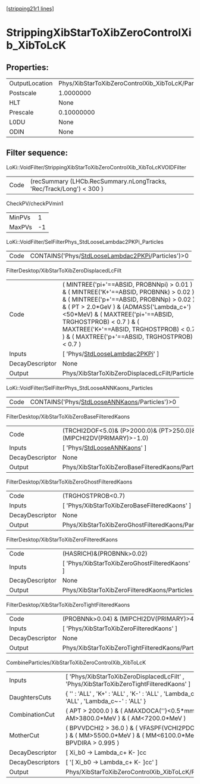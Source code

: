 [[stripping21r1 lines]](./stripping21r1-index)

# StrippingXibStarToXibZeroControlXib_XibToLcK

## Properties:

|                |                                                    |
|----------------|----------------------------------------------------|
| OutputLocation | Phys/XibStarToXibZeroControlXib_XibToLcK/Particles |
| Postscale      | 1.0000000                                          |
| HLT            | None                                               |
| Prescale       | 0.10000000                                         |
| L0DU           | None                                               |
| ODIN           | None                                               |

## Filter sequence:

LoKi::VoidFilter/StrippingXibStarToXibZeroControlXib_XibToLcKVOIDFilter

|      |                                                                      |
|------|----------------------------------------------------------------------|
| Code | (recSummary (LHCb.RecSummary.nLongTracks, 'Rec/Track/Long') \< 300 ) |

CheckPV/checkPVmin1

|        |     |
|--------|-----|
| MinPVs | 1   |
| MaxPVs | -1  |

LoKi::VoidFilter/SelFilterPhys_StdLooseLambdac2PKPi_Particles

|      |                                                                                                            |
|------|------------------------------------------------------------------------------------------------------------|
| Code | CONTAINS('Phys/[StdLooseLambdac2PKPi](./stripping21r1-commonparticles-stdlooselambdac2pkpi)/Particles')\>0 |

FilterDesktop/XibStarToXibZeroDisplacedLcFilt

|                 |                                                                                                                                                                                                                                                                                                                                         |
|-----------------|-----------------------------------------------------------------------------------------------------------------------------------------------------------------------------------------------------------------------------------------------------------------------------------------------------------------------------------------|
| Code            | ( MINTREE('pi+'==ABSID, PROBNNpi) \> 0.01 ) & ( MINTREE('K+'==ABSID, PROBNNk) \> 0.02 ) & ( MINTREE('p+'==ABSID, PROBNNp) \> 0.02 ) & ( PT \> 2.0\*GeV ) & (ADMASS('Lambda_c+')\<50\*MeV) & ( MAXTREE('pi+'==ABSID, TRGHOSTPROB) \< 0.7 ) & ( MAXTREE('K+'==ABSID, TRGHOSTPROB) \< 0.7 ) & ( MAXTREE('p+'==ABSID, TRGHOSTPROB) \< 0.7 ) |
| Inputs          | [ 'Phys/[StdLooseLambdac2PKPi](./stripping21r1-commonparticles-stdlooselambdac2pkpi)' ]                                                                                                                                                                                                                                               |
| DecayDescriptor | None                                                                                                                                                                                                                                                                                                                                    |
| Output          | Phys/XibStarToXibZeroDisplacedLcFilt/Particles                                                                                                                                                                                                                                                                                          |

LoKi::VoidFilter/SelFilterPhys_StdLooseANNKaons_Particles

|      |                                                                                                    |
|------|----------------------------------------------------------------------------------------------------|
| Code | CONTAINS('Phys/[StdLooseANNKaons](./stripping21r1-commonparticles-stdlooseannkaons)/Particles')\>0 |

FilterDesktop/XibStarToXibZeroBaseFilteredKaons

|                 |                                                                                   |
|-----------------|-----------------------------------------------------------------------------------|
| Code            | (TRCHI2DOF\<5.0)& (P\>2000.0)& (PT\>250.0)& (MIPCHI2DV(PRIMARY)\>-1.0)            |
| Inputs          | [ 'Phys/[StdLooseANNKaons](./stripping21r1-commonparticles-stdlooseannkaons)' ] |
| DecayDescriptor | None                                                                              |
| Output          | Phys/XibStarToXibZeroBaseFilteredKaons/Particles                                  |

FilterDesktop/XibStarToXibZeroGhostFilteredKaons

|                 |                                                   |
|-----------------|---------------------------------------------------|
| Code            | (TRGHOSTPROB\<0.7)                                |
| Inputs          | [ 'Phys/XibStarToXibZeroBaseFilteredKaons' ]    |
| DecayDescriptor | None                                              |
| Output          | Phys/XibStarToXibZeroGhostFilteredKaons/Particles |

FilterDesktop/XibStarToXibZeroFilteredKaons

|                 |                                                 |
|-----------------|-------------------------------------------------|
| Code            | (HASRICH)&(PROBNNk\>0.02)                       |
| Inputs          | [ 'Phys/XibStarToXibZeroGhostFilteredKaons' ] |
| DecayDescriptor | None                                            |
| Output          | Phys/XibStarToXibZeroFilteredKaons/Particles    |

FilterDesktop/XibStarToXibZeroTightFilteredKaons

|                 |                                                   |
|-----------------|---------------------------------------------------|
| Code            | (PROBNNk\>0.04) & (MIPCHI2DV(PRIMARY)\>4.0)       |
| Inputs          | [ 'Phys/XibStarToXibZeroFilteredKaons' ]        |
| DecayDescriptor | None                                              |
| Output          | Phys/XibStarToXibZeroTightFilteredKaons/Particles |

CombineParticles/XibStarToXibZeroControlXib_XibToLcK

|                  |                                                                                                                       |
|------------------|-----------------------------------------------------------------------------------------------------------------------|
| Inputs           | [ 'Phys/XibStarToXibZeroDisplacedLcFilt' , 'Phys/XibStarToXibZeroTightFilteredKaons' ]                              |
| DaughtersCuts    | { '' : 'ALL' , 'K+' : 'ALL' , 'K-' : 'ALL' , 'Lambda_c+' : 'ALL' , 'Lambda_c~-' : 'ALL' }                             |
| CombinationCut   | ( APT \> 2000.0 ) & ( AMAXDOCA('')\<0.5\*mm ) & ( AM\>3800.0\*MeV ) & ( AM\<7200.0\*MeV )                             |
| MotherCut        | ( BPVVDCHI2 \> 36.0 ) & ( VFASPF(VCHI2PDOF)\<7.0 ) & ( MM\>5500.0\*MeV ) & ( MM\<6100.0\*MeV ) & ( BPVDIRA \> 0.995 ) |
| DecayDescriptor  | [ Xi_b0 -\> Lambda_c+ K- ]cc                                                                                        |
| DecayDescriptors | [ '[ Xi_b0 -\> Lambda_c+ K- ]cc' ]                                                                                |
| Output           | Phys/XibStarToXibZeroControlXib_XibToLcK/Particles                                                                    |
